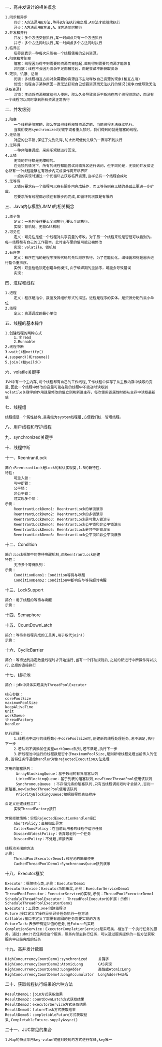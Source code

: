 一、高并发设计的相关概念

    1.同步和异步
        同步：A方法调用B方法,等待B方法执行完之后,A方法才能继续执行
        异步：A方法调用B方法,A、B方法同时执行
    2.并发和并行
        并发：多个方法交替执行,某一时间点只有一个方法执行
        并行：多个方法同时执行,某一时间点多个方法同时执行
    3.临界区
        临界区表示一种每次只能被一个线程使用的公共资源。
    4.阻塞和非阻塞
        阻塞：线程因为得不到需要的资源而被挂起,直到得到需要的资源才能恢复
        非阻塞：线程不会因为资源不足而被挂起，而是尝试不断获取资源
    5.死锁、饥饿、活锁
        死锁：多线程相互占用对象需要的资源且不主动释放自己资源的现象(相互占用)
        饥饿：线程由于某种原因一直无法获取自己想要资源而无法执行的情况(竞争力低导致无法获取资源)
        活锁：主动将资源释放给他人使用，那么久会导致资源不断地在两个线程间跳动，而没有一个线程可以同时拿到所有资源正常执行
二、并发级别

    1.阻塞
        一个线程是阻塞的，那么在其他线程释放资源之前，当前线程无法继续执行。
        当我们使用synchronized关键字或者重入锁时，我们得到的就是阻塞的线程。
    2.无饥饿
        对应的公平锁,保证了先到先得,防止出现低优先级的一直得不到执行
    3.无障碍
        一种非阻塞调度，采用乐观锁进行回滚,
    4.无锁
        无锁的并行都是无障碍的。
        在无锁的情况下，所有的线程都能尝试对临界区进行访问，但不同的是，无锁的并发保证必然有一个线程能够在有限步内完成操作离开临界区
        一般的实现时通过一个死循环去获取临界资源,这样总有一个线程会成功
    5.无等待
        无锁只要求有一个线程可以在有限步内完成操作，而无等待则在无锁的基础上更进一步扩展。
        它要求所有线程都必须在有限步内完成,即循环的次数是有限的
三、Java内存模型(JMM)的相关概念
    
    1.原子性
        定义：一系列操作要么全部执行,要么全部执行。
        实现：锁机制、无锁CAS机制
    2.可见性
        定义：可见性是值一个线程对共享变量的修改，对于另一个线程来说是否是可以看到的。每一线程都有自己的工作副本，此时主存里的值可能已被修改
        实现：volatile、锁机制
    3.有序性
        定义：有序性指的是程序按照代码的先后顺序执行。为了性能优化，编译器和处理器会进行指令重排序。
        实例：双重检验锁定创建单例模式,由于编译期的重排序，可能会导致错误
        实现：
四、进程和线程

    1.进程
        定义：程序是指令、数据及其组织形式的描述，进程是程序的实体。是资源分配的最小单位
    2.线程
        定义：资源调度的最小单位
五、线程的基本操作

    1.创建线程的两种方式
        1.Thread
        2.Runnable
    2.线程中断
    3.wait()和notify()
    4.suspend()和resume()
    5.join()和yeild()
    
六、volatile关键字

    JVM中有一个主内存,每个线程都有自己的工作线程,工作线程中保存了从主板内存中读取的变量,因此一个线程中修改的变量可能在别的线程中不能及时读取到
    volatile关键字的作用就是修改的值立刻刷新进主存，每次使用该属性时都从主存中读取最新值
七、线程组

    线程组是一个属性结构,最高级为system线程组,方便我们统一管理线程。
八、用户线程和守护线程

九、synchronized关键字

十、线程中断

十一、ReentrantLock
    
    简介:ReentrantLock是Lock的默认实现类,1.5的新特性.
    特性:
        可重入锁：
        可中断锁：
        公平锁：
        非公平锁：
        可实现多个锁：
    示例：
        ReentrantLockDemo1: ReentrantLock的单锁演示
        ReentrantLockDemo2: ReentrantLock的多锁演示
        ReentrantLockDemo3: ReentrantLock是可重入锁演示
        ReentrantLockDemo4: ReentrantLock公平锁和非公平锁演示
        ReentrantLockDemo5: ReentrantLock是可中断锁演示
        ReentrantLockDemo6: ReentrantLock公平锁和非公平锁演示
十二、Condition

    简介:Lock框架中的等待唤醒机制,由ReentrantLock创建
    特性：
        支持多个等待队列：
    示例：
        ConditionDemo1：Condition等待与唤醒
        ConditionDemo2：Condition中断响应与等待超时唤醒
十三、LockSupport
    
    简介：用于线程的等待与唤醒
    示例：
十四、Semaphore

十五、CountDownLatch

    简介：等待多线程完成的工具类,用于取代join()
    示例：
十六、CyclicBarrier

    简介：等待达到指定数量线程时才开始运行,当有一个打破规则后,之前的都进行中断操作得以执行,之后的直接执行
十七、线程池

    简介：jdk中具体实现类为ThreadPoolExecutor
    
    核心参数：
    corePoolSize
    maximumPoolSize
    keepAliveTime
    Unit
    workQueue
    threadFactory
    handler
    
    执行逻辑：
        1.线程池中运行的线程数小于corePoolSize时,创建新的线程处理任务,若不满足,执行下一步
        2.若队列不满添加任务至workQueue队列,若不满足,执行下一步
        3.断线程池中运行的线程数是否小于maximumPoolSize,是则新增线程处理当前传入的任务,否将任务传递给handler对象rejectedExecution方法处理
        
    常用的阻塞队列：  
         ArrayBlockingQueue：基于数组的有界阻塞队列
         LinkedBlockingQueue：基于列表的阻塞队列,newFixedThreadPool使用该队列
         SynchronousQueue ：不存储元素的阻塞队列,只有当线程调用取时才会插入,否则一直阻塞,newCachedThreadPool使用该队列
         PriorityBlockingQueue:根据线程优先级排序
         
    自定义创建线程工厂：
        实现ThreadFactory接口
    
    常见拒绝策略：实现RejectedExecutionHandler接口
        AbortPolicy：直接抛出异常
        CallerRunsPolicy：在当前调用者的线程中运行任务
        DiscardOldestPolicy：丢弃最老的一个任务
        DiscardPolicy：不处理,直接丢弃
        
    线程池关闭的方法
    示例:
        ThreadPoolExecutorDemo1:线程池的简单使用
        CachedThreadPoolDemo1:SynchronousQueue队列演示
        
十八、Executor框架

    Executor：框架核心类,示例：ExecutorDemo1
    ExecutorService：Executor功能拓展,示例：ExecutorServiceDemo1
    ThreadPoolExecutor：ExecutorService的实现,示例：ThreadPoolExecutorDemo1
    ScheduleThreadPoolExecutor： ThreadPoolExecutor的扩展：示例：ScheduleThreadPoolExecutorDemo1
    Executors：工具类,用于创建线程池
    Future:接口定义了操作异步异步任务执行一些方法
    Callable:接口中定义了需要有返回的任务需要实现的方法
    FutureTask:表示带有返回值的任务,是Future的实现
    CompletionService：ExecutorCompletionService是实现类，相当于一个执行任务的服务，通过submit丢任务给这个服务，服务内部去执行任务，可以通过服务提供的一些方法获取服务中已经完成的任务
    
十九、高并发计数器
    
    HighConcurrencyCountDemo1:synchronized     关键字
    HighConcurrencyCountDemo2:AtomicLong       CAS实现
    HighConcurrencyCountDemo3:LongAdder        高性能AtomicLong
    HighConcurrencyCountDemo4:LongAccumulator  LongAdder升级版
    
二十、获取线程执行结果的六种方法

    ResultDemo1：join方式获取结果
    ResultDemo2：countDownLatch方式获取结果
    ResultDemo3：executorService方式获取结果
    ResultDemo4：futureTask方式获取结果
    ResultDemo5：completableFuture方式获取结果,CompletableFuture.supplyAsync()

二十一、JUC常见的集合

    1.Map的特点采用key-value键值对映射的方式进行存储,key唯一
    
     